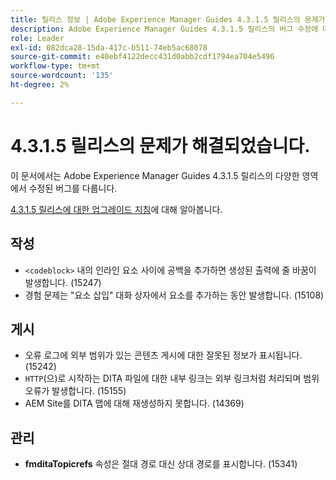 ```yaml
---
title: 릴리스 정보 | Adobe Experience Manager Guides 4.3.1.5 릴리스의 문제가 해결되었습니다.
description: Adobe Experience Manager Guides 4.3.1.5 릴리스의 버그 수정에 대해 알아봅니다
role: Leader
exl-id: 082dca28-15da-417c-b511-74eb5ac68078
source-git-commit: e40ebf4122decc431d0abb2cdf1794ea704e5496
workflow-type: tm+mt
source-wordcount: '135'
ht-degree: 2%

---
```


# 4.3.1.5 릴리스의 문제가 해결되었습니다.


이 문서에서는 Adobe Experience Manager Guides 4.3.1.5 릴리스의 다양한 영역에서 수정된 버그를 다룹니다.



[4.3.1.5 릴리스에 대한 업그레이드 지침](../release-info/upgrade-instructions-4-3-1-5.md)에 대해 알아봅니다.


## 작성

- `<codeblock>` 내의 인라인 요소 사이에 공백을 추가하면 생성된 출력에 줄 바꿈이 발생합니다. (15247)
- 경험 문제는 &quot;요소 삽입&quot; 대화 상자에서 요소를 추가하는 동안 발생합니다. (15108)

## 게시

- 오류 로그에 외부 범위가 있는 콘텐츠 게시에 대한 잘못된 정보가 표시됩니다. (15242)
- `HTTP`(으)로 시작하는 DITA 파일에 대한 내부 링크는 외부 링크처럼 처리되며 범위 오류가 발생합니다. (15155)
- AEM Site를 DITA 맵에 대해 재생성하지 못합니다. (14369)

## 관리

- **fmditaTopicrefs** 속성은 절대 경로 대신 상대 경로를 표시합니다. (15341)
